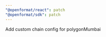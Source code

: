 ```yaml
---
"@openformat/react": patch
"@openformat/sdk": patch
---
```


Add custom chain config for polygonMumbai
